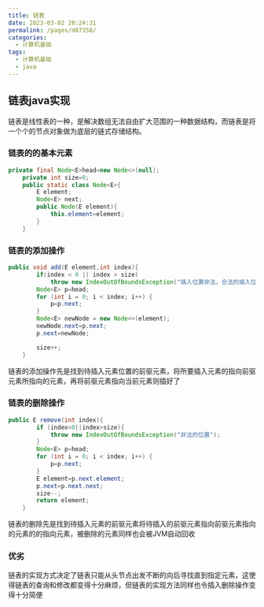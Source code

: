 ```yaml
---
title: 链表
date: 2023-03-02 20:24:31
permalink: /pages/d87358/
categories:
  - 计算机基础
tags:
  - 计算机基础
  - java
---
```

## 链表java实现

链表是线性表的一种，是解决数组无法自由扩大范围的一种数据结构，而链表是将一个个的节点对象做为底层的链式存储结构。

### 链表的的基本元素
```java
private final Node<E>head=new Node<>(null);
    private int size=0;
    public static class Node<E>{
        E element;
        Node<E> next;
        public Node(E element){
            this.element=element;
        }
    }
```
### 链表的添加操作
```java
public void add(E element,int index){
        if(index < 0 || index > size)
            throw new IndexOutOfBoundsException("插入位置非法，合法的插入位置为：0 ~ "+size);
        Node<E> p=head;
        for (int i = 0; i < index; i++) {
            p=p.next;
        }
        Node<E> newNode = new Node<>(element);
        newNode.next=p.next;
        p.next=newNode;

        size++;
    }
```
链表的添加操作先是找到待插入元素位置的前驱元素，将所要插入元素的指向前驱元素所指向的元素，再将前驱元素指向当前元素则插好了

### 链表的删除操作
```java
public E remove(int index){
        if (index<0||index>size){
            throw new IndexOutOfBoundsException("非法的位置");
        }
        Node<E> p=head;
        for (int i = 0; i < index; i++) {
            p=p.next;
        }
        E element=p.next.element;
        p.next=p.next.next;
        size--;
        return element;
    }
```
链表的删除先是找到待插入元素的前驱元素将待插入的前驱元素指向前驱元素指向的元素的的指向元素，被删除的元素同样也会被JVM自动回收

### 优劣
链表的实现方式决定了链表只能从头节点出发不断的向后寻找直到指定元素，这使得链表的查询和修改都变得十分麻烦，但链表的实现方法同样也令插入删除操作变得十分简便
